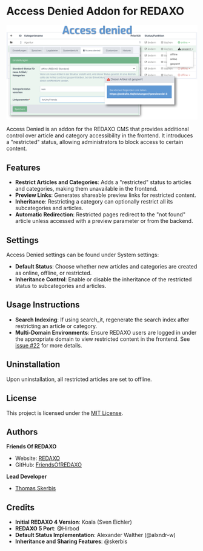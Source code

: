 # Access Denied Addon for REDAXO

![Screenshot](https://raw.githubusercontent.com/FriendsOfREDAXO/accessdenied/assets/screenshot.png)

Access Denied is an addon for the REDAXO CMS that provides additional control over article and category accessibility in the frontend. It introduces a "restricted" status, allowing administrators to block access to certain content.

## Features

- **Restrict Articles and Categories**: Adds a "restricted" status to articles and categories, making them unavailable in the frontend.
- **Preview Links**: Generates shareable preview links for restricted content.
- **Inheritance**: Restricting a category can optionally restrict all its subcategories and articles.
- **Automatic Redirection**: Restricted pages redirect to the "not found" article unless accessed with a preview parameter or from the backend.

## Settings

Access Denied settings can be found under System settings:

- **Default Status**: Choose whether new articles and categories are created as online, offline, or restricted.
- **Inheritance Control**: Enable or disable the inheritance of the restricted status to subcategories and articles.

## Usage Instructions

- **Search Indexing**: If using search_it, regenerate the search index after restricting an article or category.
- **Multi-Domain Environments**: Ensure REDAXO users are logged in under the appropriate domain to view restricted content in the frontend. See [issue #22](https://github.com/FriendsOfREDAXO/accessdenied/issues/22) for more details.

## Uninstallation

Upon uninstallation, all restricted articles are set to offline.

## License

This project is licensed under the [MIT License](LICENSE.md).

## Authors

**Friends Of REDAXO**

- Website: [REDAXO](http://www.redaxo.org)
- GitHub: [FriendsOfREDAXO](https://github.com/FriendsOfREDAXO)

**Lead Developer**

- [Thomas Skerbis](https://github.com/skerbis)

## Credits

- **Initial REDAXO 4 Version**: Koala (Sven Eichler)
- **REDAXO 5 Port**: @Hirbod
- **Default Status Implementation**: Alexander Walther (@alxndr-w)
- **Inheritance and Sharing Features**: @skerbis

